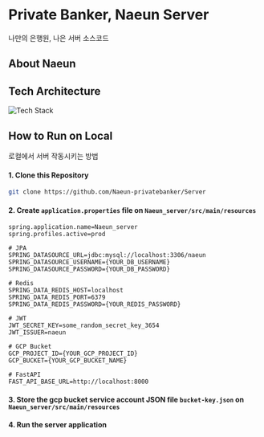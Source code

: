 # Private Banker, Naeun Server

나만의 은행원, 나은 서버 소스코드

## About Naeun

## Tech Architecture
![Tech Stack](https://github.com/Naeun-privatebanker/Server/assets/68212300/d4f996a9-cabb-43a2-a1a3-c5985ea5b614)

## How to Run on Local

로컬에서 서버 작동시키는 방법

#### 1. Clone this Repository

```bash
git clone https://github.com/Naeun-privatebanker/Server
```

#### 2. Create `application.properties` file on `Naeun_server/src/main/resources`

```properties
spring.application.name=Naeun_server
spring.profiles.active=prod

# JPA
SPRING_DATASOURCE_URL=jdbc:mysql://localhost:3306/naeun
SPRING_DATASOURCE_USERNAME={YOUR_DB_USERNAME}
SPRING_DATASOURCE_PASSWORD={YOUR_DB_PASSWORD}

# Redis
SPRING_DATA_REDIS_HOST=localhost
SPRING_DATA_REDIS_PORT=6379
SPRING_DATA_REDIS_PASSWORD={YOUR_REDIS_PASSWORD}

# JWT
JWT_SECRET_KEY=some_random_secret_key_3654
JWT_ISSUER=naeun

# GCP Bucket
GCP_PROJECT_ID={YOUR_GCP_PROJECT_ID}
GCP_BUCKET={YOUR_GCP_BUCKET_NAME}

# FastAPI
FAST_API_BASE_URL=http://localhost:8000
```

#### 3. Store the gcp bucket service account JSON file `bucket-key.json` on `Naeun_server/src/main/resources`

#### 4. Run the server application
